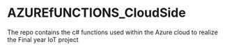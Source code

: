 # AZUREfUNCTIONS_CloudSide
The repo contains the c# functions used within the Azure cloud to realize the Final year IoT project
